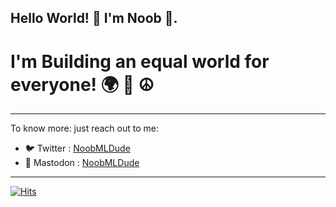 

## Hello World! 🎉 I'm Noob 👋.

# I'm Building an equal world for everyone! 🌍 🤝 ☮️

---
To know more: just reach out to me:

- 🐦 Twitter : [NoobMLDude](https://twitter.com/noobmldude)
- 🐘 Mastodon : [NoobMLDude](https://noobmldude@mstdn.social/@NoobMLDude)


---
[![Hits](https://hits.seeyoufarm.com/api/count/incr/badge.svg?url=https%3A%2F%2Fnoobmldude.github.io&count_bg=%2379C83D&title_bg=%23555555&icon=&icon_color=%23E7E7E7&title=hits&edge_flat=false)](https://hits.seeyoufarm.com)

